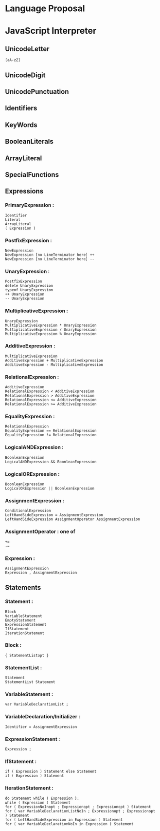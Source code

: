 # Language Proposal

# JavaScript Interpreter

## UnicodeLetter
    [aA-zZ]

## UnicodeDigit

## UnicodePunctuation

## Identifiers

### 

## KeyWords

## BooleanLiterals

## ArrayLiteral

## SpecialFunctions 


## Expressions 

### PrimaryExpression :
    Identifier
    Literal
    ArrayLiteral
    ( Expression )

### PostfixExpression :
    NewExpression
    NewExpression [no LineTerminator here] ++
    NewExpression [no LineTerminator here] --

### UnaryExpression :
    PostfixExpression
    delete UnaryExpression
    typeof UnaryExpression
    ++ UnaryExpression
    -- UnaryExpression

### MultiplicativeExpression :
    UnaryExpression
    MultiplicativeExpression * UnaryExpression
    MultiplicativeExpression / UnaryExpression
    MultiplicativeExpression % UnaryExpression

### AdditiveExpression :
    MultiplicativeExpression
    AdditiveExpression + MultiplicativeExpression
    AdditiveExpression - MultiplicativeExpression

### RelationalExpression :
    AdditiveExpression
    RelationalExpression < AdditiveExpression
    RelationalExpression > AdditiveExpression
    RelationalExpression <= AdditiveExpression
    RelationalExpression >= AdditiveExpression

### EqualityExpression :
    RelationalExpression
    EqualityExpression == RelationalExpression
    EqualityExpression != RelationalExpression

### LogicalANDExpression :
    BoonleanExpression
    LogicalANDExpression && BoonleanExpression

### LogicalORExpression :
    BoonleanExpression
    LogicalORExpression || BoonleanExpression

### AssignmentExpression :
    ConditionalExpression
    LeftHandSideExpression = AssignmentExpression
    LeftHandSideExpression AssignmentOperator AssignmentExpression

### AssignmentOperator : one of
    +=
    -=

### Expression :
    AssignmentExpression
    Expression , AssignmentExpression

## Statements

### Statement :
    Block
    VariableStatement
    EmptyStatement
    ExpressionStatement
    IfStatement
    IterationStatement

### Block :
    { StatementListopt }

### StatementList :
    Statement
    StatementList Statement

### VariableStatement :
    var VariableDeclarationList ;

### VariableDeclaration/Initializer :
    Identifier = AssignmentExpression

### ExpressionStatement :
    Expression ;

### IfStatement :
    if ( Expression ) Statement else Statement
    if ( Expression ) Statement

### IterationStatement :
    do Statement while ( Expression );
    while ( Expression ) Statement
    for ( ExpressionNoInopt ; Expressionopt ; Expressionopt ) Statement
    for ( var VariableDeclarationListNoIn ; Expressionopt ; Expressionopt ) Statement
    for ( LeftHandSideExpression in Expression ) Statement
    for ( var VariableDeclarationNoIn in Expression ) Statement
